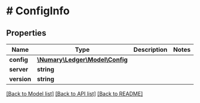 # # ConfigInfo

## Properties

Name | Type | Description | Notes
------------ | ------------- | ------------- | -------------
**config** | [**\Numary\Ledger\Model\Config**](Config.md) |  |
**server** | **string** |  |
**version** | **string** |  |

[[Back to Model list]](../../README.md#models) [[Back to API list]](../../README.md#endpoints) [[Back to README]](../../README.md)
